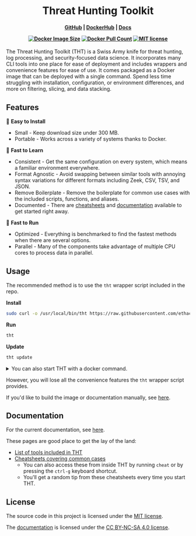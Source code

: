 <h1 align="center">
  Threat Hunting Toolkit
</h1>

<h4 align="center">

[GitHub][github-url] |
[DockerHub][docker-url] |
[Docs][docs-url]

[![Docker Image Size][docker-size-badge]][docker-url]
[![Docker Pull Count][docker-pulls-badge]][docker-url]
[![MIT license][mit-badge]](#license)

</h4>

The Threat Hunting Toolkit (<span title="Think Happy Thoughts  (⌒‿⌒)">THT</span>) is a Swiss Army knife for threat hunting, log processing, and security-focused data science. It incorporates many CLI tools into one place for ease of deployment and includes wrappers and convenience features for ease of use. It comes packaged as a Docker image that can be deployed with a single command. Spend less time struggling with installation, configuration, or environment differences, and more on filtering, slicing, and data stacking.

## Features

🧰 **Easy to Install**

- Small - Keep download size under 300 MB.
- Portable - Works across a variety of systems thanks to Docker.

📖 **Fast to Learn**

- Consistent - Get the same configuration on every system, which means a familiar environment everywhere.
- Format Agnostic - Avoid swapping between similar tools with annoying syntax variations for different formats including Zeek, CSV, TSV, and JSON.
- Remove Boilerplate - Remove the boilerplate for common use cases with the included scripts, functions, and aliases.
- Documented - There are [cheatsheets][cheat-url] and [documentation][docs-url] available to get started right away.

🚀 **Fast to Run**

- Optimized - Everything is benchmarked to find the fastest methods when there are several options.
- Parallel - Many of the components take advantage of multiple CPU cores to process data in parallel.

## Usage

The recommended method is to use the `tht` wrapper script included in the repo.

**Install**
```bash
sudo curl -o /usr/local/bin/tht https://raw.githubusercontent.com/ethack/tht/main/tht && sudo chmod +x /usr/local/bin/tht
```

**Run**
```bash
tht
```

**Update**
```bash
tht update
```

<details>
<summary>You can also start THT with a docker command.</summary>

**From DockerHub**
```bash
docker run \
    --rm -it \
    -h $(hostname) \
    --init \
    --pid host \
    -v /etc/localtime:/etc/localtime \
    -v /:/host \
    -w "/host/$(pwd)" \
    ethack/tht
```

**From GitHub Container Registry**
```bash
docker run \
    --rm -it \
    -h $(hostname) \
    --init \
    --pid host \
    -v /etc/localtime:/etc/localtime \
    -v /:/host \
    -w "/host/$(pwd)" \
    ghcr.io/ethack/tht
```

</details>

However, you will lose all the convenience features the `tht` wrapper script provides.

If you'd like to build the image or documentation manually, see [here](https://ethack.github.io/tht/development/).

## Documentation

For the current documentation, see [here](https://ethack.github.io/tht/).

These pages are good place to get the lay of the land:
- [List of tools included in THT](https://ethack.github.io/tht/#/reference/)
- [Cheatsheets covering common cases](https://ethack.github.io/tht/#/cheatsheets/)
  - You can also access these from inside THT by running `cheat` or by pressing the `ctrl-g` keyboard shortcut.
  - You'll get a random tip from these cheatsheets every time you start THT.

## License

The source code in this project is licensed under the [MIT license](LICENSE).

The [documentation](docs/content/) is licensed under the [CC BY-NC-SA 4.0 license][cc-url]. 


[github-url]: https://github.com/ethack/tht
[docker-url]: https://hub.docker.com/r/ethack/tht
[docs-url]: https://ethack.github.io/tht/
[cheat-url]: https://github.com/ethack/tht/tree/main/cheatsheets

<!-- [![GitHub][github-badge]][github-url] -->
<!-- [![DockerHub][docker-badge]][docker-url] -->
<!-- [![Documentation][docs-badge]][docs-url] -->
<!-- [github-badge]: https://img.shields.io/badge/--181717?style=flat&logo=github&logoColor=white -->
<!-- [docker-badge]: https://img.shields.io/badge/--white?style=flat&logo=docker -->
<!-- [docs-badge]: https://img.shields.io/badge/--EEEEEE?style=flat&logo=readthedocs -->
<!-- [github-badge]: https://badgen.net/badge/icon/GitHub?icon=github&label&color=black -->
<!-- [docker-badge]: https://badgen.net/badge/icon/DockerHub?icon=docker&label&color=blue -->
<!-- [docs-badge]: https://badgen.net/badge/icon/Docs?icon=terminal&label&color=green -->

[docker-size-badge]: https://badgen.net/docker/size/ethack/tht
[docker-pulls-badge]: https://badgen.net/docker/pulls/ethack/tht
<!-- [docker-size-badge]: https://img.shields.io/docker/image-size/ethack/tht?sort=date -->
<!-- [docker-pulls-badge]: https://img.shields.io/docker/pulls/ethack/tht?label=pulls -->

[mit-badge]: https://badgen.net/badge/license/MIT/green
<!--[![CC BY-NC-SA 4.0 license][cc-badge]][cc-url]-->
<!-- [cc-badge]: https://licensebuttons.net/l/by-nc-sa/4.0/80x15.png -->
[cc-url]: https://creativecommons.org/licenses/by-nc-sa/4.0/
<!-- [mit-badge]: https://img.shields.io/badge/License-MIT-blue.svg -->
<!-- [cc-badge]: https://licensebuttons.net/l/by-nc-sa/4.0/88x31.png -->
